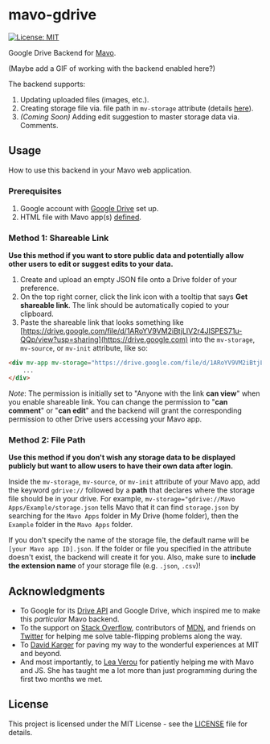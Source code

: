 # mavo-gdrive
[![License: MIT](https://img.shields.io/badge/License-MIT-yellow.svg)](https://opensource.org/licenses/MIT)

Google Drive Backend for [Mavo](https://github.com/mavoweb/mavo).

(Maybe add a GIF of working with the backend enabled here?)

The backend supports:

1. Updating uploaded files (images, etc.).
2. Creating storage file via. file path in `mv-storage` attribute (details [here](https://github.com/efeichen/mavo-gdrive#method-2-file-path)).
3. *(Coming Soon)* Adding edit suggestion to master storage data via. Comments.

## Usage
How to use this backend in your Mavo web application.

### Prerequisites
1. Google account with [Google Drive](https://drive.google.com) set up.
2. HTML file with Mavo app(s) [defined](http://mavo.io/docs/primer#mv-app).

### Method 1: Shareable Link
**Use this method if you want to store public data and potentially allow other users to edit or suggest edits to your data.**

1. Create and upload an empty JSON file onto a Drive folder of your preference.
2. On the top right corner, click the link icon with a tooltip that says **Get shareable link**. The link should be automatically copied to your clipboard.
3. Paste the shareable link that looks something like [https://drive.google.com/file/d/1ARoYV9VM2iBtjLIV2r4JISPES71u-QQp/view?usp=sharing](https://drive.google.com) into the `mv-storage`, `mv-source`, or `mv-init` attribute, like so:

```html
<div mv-app mv-storage="https://drive.google.com/file/d/1ARoYV9VM2iBtjLIV2r4JISPES71u-QQp/view?usp=sharing">
    ...
</div>
```

*Note*: The permission is initially set to "Anyone with the link **can view**" when you enable shareable link. You can change the permission to "**can comment**" or "**can edit**" and the backend will grant the corresponding permission to other Drive users accessing your Mavo app.

### Method 2: File Path
**Use this method if you don't wish any storage data to be displayed publicly but want to allow users to have their own data after login.**

Inside the `mv-storage`, `mv-source`, or `mv-init` attribute of your Mavo app, add the keyword `gdrive://` followed by a **path** that declares where the storage file should be in your drive. For example, `mv-storage="gdrive://Mavo Apps/Example/storage.json` tells Mavo that it can find `storage.json` by searching for the `Mavo Apps` folder in My Drive (home folder), then the `Example` folder in the `Mavo Apps` folder.

If you don't specify the name of the storage file, the default name will be `[your Mavo app ID].json`. If the folder or file you specified in the attribute doesn't exist, the backend will create it for you. Also, make sure to **include the extension name** of your storage file (e.g. `.json`, `.csv`)!

## Acknowledgments
* To Google for its [Drive API](https://developers.google.com/drive/) and Google Drive, which inspired me to make this *particular* Mavo backend.
* To the support on [Stack Overflow](https://stackoverflow.com/), contributors of [MDN](https://developer.mozilla.org), and friends on [Twitter](https://twitter.com) for helping me solve table-flipping problems along the way.
* To [David Karger](http://people.csail.mit.edu/karger) for paving my way to the wonderful experiences at MIT and beyond.
* And most importantly, to [Lea Verou](http://lea.verou.me/) for patiently helping me with Mavo and JS. She has taught me a lot more than just programming during the first two months we met.

## License
This project is licensed under the MIT License - see the [LICENSE](https://github.com/efeichen/mavo-gdrive/blob/master/LICENSE) file for details.
